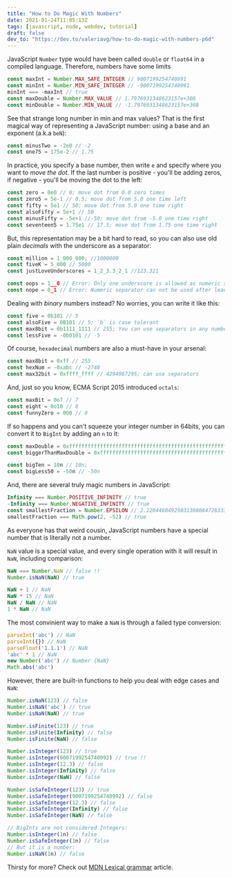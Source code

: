 ```yaml
---
title: "How to Do Magic With Numbers"
date: 2021-01-24T11:05:13Z
tags: [javascript, node, webdev, tutorial]
draft: false
dev_to: "https://dev.to/valeriavg/how-to-do-magic-with-numbers-p6d"
---
```


JavaScript `Number` type would have been called `double` or `float64` in a compiled language. Therefore, numbers have some limits<!--more-->

```js
const maxInt = Number.MAX_SAFE_INTEGER // 9007199254740991
const minInt = Number.MIN_SAFE_INTEGER // -9007199254740991
minInt === -maxInt // true
const maxDouble = Number.MAX_VALUE // 1.7976931348623157e+308
const minDouble = Number.MIN_VALUE // -1.7976931348623157e+308
```

See that strange long number in min and max values? That is the first magical way of representing a JavaScript number: using a base and an exponent (a.k.a `beN`):

```js
const minusTwo = -2e0 // -2
const one75 = 175e-2 // 1.75
```

In practice, you specify a base number, then write `e` and specify where you want to *move the dot*. If the last number is positive - you'll be adding zeros, if negative - you'll be moving the dot to the left:

```js
const zero = 0e0 // 0; move dot from 0.0 zero times
const zero5 = 5e-1 // 0.5; move dot from 5.0 one time left
const fifty = 5e1 // 50; move dot from 5.0 one time right
const alsoFifty = 5e+1 // 50
const minusFifty = -5e+1 //-50; move dot from -5.0 one time right
const seventeen5 = 1.75e1 // 17.5; move dot from 1.75 one time right
```


But, this representation may be a bit hard to read, so you can also use old plain *decimals* with the underscore as a separator:

```js
const million = 1_000_000; //1000000
const fiveK = 5_000 // 5000
const justLoveUnderscores = 1_2_3.3_2_1 //123.321

const oops = 1__0 // Error: Only one underscore is allowed as numeric separator
const nope = 0_1 // Error: Numeric separator can not be used after leading 0
```

Dealing with *binary* numbers instead? No worries, you can write it like this:
```js
const five = 0b101 // 5
const alsoFive = 0B101 // 5; `b` is case tolerant
const max8bit = 0b1111_1111 // 255; You can use separators in any number :-)
const lessFive = -0b0101 // -5
```

Of course, `hexadecimal` numbers are also a must-have in your arsenal:
```js
const max8bit = 0xff // 255
const hexNum = -0xabc // -2748
const max32bit = 0xffff_ffff // 4294967295; can use separators
```

And, just so you know, ECMA Script 2015 introduced `octals`:
```js
const maxBit = 0o7 // 7
const eight = 0o10 // 8
const funnyZero = 0O0 // 0
```

If so happens and you can't squeeze your integer number in 64bits, you can convert it to `BigInt` by adding an `n` to it:
```js
const maxDouble = 0xffffffffffffffffffffffffffffffffffffffffffffffffffffffffffffffffffffffffffffffffffffffffffffffffffffffffffffffffffffffffffffffffffffffffffffffffffffffffffffffffffffffffffffffffffffffffffffffffffffffffffffffffffffffffffffffffffffffffffffffffffffffffffffffff // Infinity
const biggerThanMaxDouble = 0xffffffffffffffffffffffffffffffffffffffffffffffffffffffffffffffffffffffffffffffffffffffffffffffffffffffffffffffffffffffffffffffffffffffffffffffffffffffffffffffffffffffffffffffffffffffffffffffffffffffffffffffffffffffffffffffffffffffffffffffffffffffffffffffffn // 179769313486231590772930519078902473361797697894230657273430081157732675805500963132708477322407536021120113879871393357658789768814416622492847430639474124377767893424865485276302219601246094119453082952085005768838150682342462881473913110540827237163350510684586298239947245938479716304835356329624224137215n

const bigTen = 10n // 10n;
const bigLess50 = -50n // -50n
```

And, there are several truly magic numbers in JavaScript:
```js
Infinity === Number.POSITIVE_INFINITY // true
-Infinity === Number.NEGATIVE_INFINITY // true
const smallestFraction = Number.EPSILON // 2.2204460492503130808472633361816e-16
smallestFraction === Math.pow(2, -52) // true
```

As everyone has that weird cousin, JavaScript numbers have a special number that is literally not a number.

`NaN` value is a special value, and every single operation with it will result in `NaN`, including comparison:

```js
NaN === Number.NaN // false !!
Number.isNaN(NaN) // true

NaN + 1 // NaN
NaN * 15 // NaN
NaN / NaN // NaN
1 * NaN // NaN
```

The most convinient way to make a `NaN` is through a failed type conversion:
```js
parseInt('abc') // NaN
parseInt({}) // NaN
parseFloat('1.1.1') // NaN
'abc' * 1 // NaN
new Number('abc') // Number {NaN}
Math.abs('abc')
```

However, there are built-in functions to help you deal with edge cases and `NaN`:
```js
Number.isNaN(123) // false
Number.isNaN('abc') // true
Number.isNaN(NaN) // true

Number.isFinite(123) // true
Number.isFinite(Infinity) // false
Number.isFinite(NaN) // false

Number.isInteger(123) // true
Number.isInteger(9007199254740992) // true !!
Number.isInteger(12.3) // false
Number.isInteger(Infinity) // false
Number.isInteger(NaN) // false

Number.isSafeInteger(123) // true
Number.isSafeInteger(9007199254740992) // false
Number.isSafeInteger(12.3) // false
Number.isSafeInteger(Infinity) // false
Number.isSafeInteger(NaN) // false

// BigInts are not considered Integers:
Number.isInteger(1n) // false
Number.isSafeInteger(1n) // false
// But it is a number:
Number.isNaN(1n) // false
```

Thirsty for more? Check out [MDN Lexical grammar](https://developer.mozilla.org/en-US/docs/Web/JavaScript/Reference/Lexical_grammar) article. 


